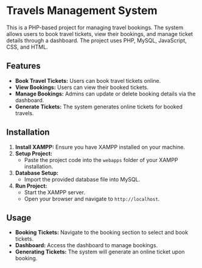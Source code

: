 # Travels Management System

This is a PHP-based project for managing travel bookings. The system allows users to book travel tickets, view their bookings, and manage ticket details through a dashboard. The project uses PHP, MySQL, JavaScript, CSS, and HTML.

## Features

- **Book Travel Tickets:** Users can book travel tickets online.
- **View Bookings:** Users can view their booked tickets.
- **Manage Bookings:** Admins can update or delete booking details via the dashboard.
- **Generate Tickets:** The system generates online tickets for booked travels.

## Installation

1. **Install XAMPP:** Ensure you have XAMPP installed on your machine.
2. **Setup Project:**
   - Paste the project code into the `webapps` folder of your XAMPP installation.
3. **Database Setup:**
   - Import the provided database file into MySQL.
4. **Run Project:**
   - Start the XAMPP server.
   - Open your browser and navigate to `http://localhost`.

## Usage

- **Booking Tickets:** Navigate to the booking section to select and book tickets.
- **Dashboard:** Access the dashboard to manage bookings.
- **Generating Tickets:** The system will generate an online ticket upon booking.
